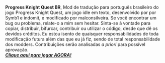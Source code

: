 <b>Progress Knight Quest BR</b>, Mod de tradução para português brasileiro do jogo Progress Knight Quest, um jogo idle em texto, desenvolvido por por Symb1 e indomit, e modificado por malconsilveira. Se você encontrar um bug ou problema, relate-o a mim sem hesitar. Sinta-se à vontade para copiar, distribuir, bifurcar, contribuir ou utilizar o código, desde que dê os devidos créditos. Eu estou isento de quaisquer responsabilidades de toda modificação futura além das que eu já fiz, sendo de total responsabilidade dos modders. Contribuições serão analisadas <i>a priori</i> para possível aprovação.<br>
[<b><i>Clique aqui para jogar AGORA!</b></i>](https://malconsilveira.github.io/progress-knight-quest-br)
